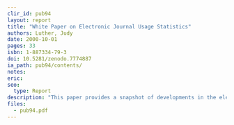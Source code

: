 ```yaml
---
clir_id: pub94
layout: report
title: "White Paper on Electronic Journal Usage Statistics"
authors: Luther, Judy
date: 2000-10-01
pages: 33
isbn: 1-887334-79-3
doi: 10.5281/zenodo.7774887
ia_path: pub94/contents/
notes:
eric: 
seo:
  type: Report
description: "This paper provides a snapshot of developments in the electronic journal industry. The first section identifies issues affecting librarians and publishers, including: (1) issues of common concern to both publishers and librarians, e.g., lack of comparable data, lack of context, incomplete usage data, marketing, content provided, interface affecting usage, economic model, and user privacy; (2) library issues, e.g., budget justification and impact on selection; and (3) a publisher issue, internal applications. Quantitative measures are discussed in the second section, including what data elements should be collected and data reliability. The third section suggests a meeting at which publishers who have already implemented statistical functionality can share what they have learned, including producing useful data and interpreting the data. Appendices include summaries of interviews with librarians and publishers, the ICOLC (International Coalition of Library Consortia) \"Guidelines for Statistical Measures of Usage of Web-Based Indexed, Abstracted, and Full Text Resources,\" and descriptions of related industry initiatives."
files:
  - pub94.pdf
---
```

